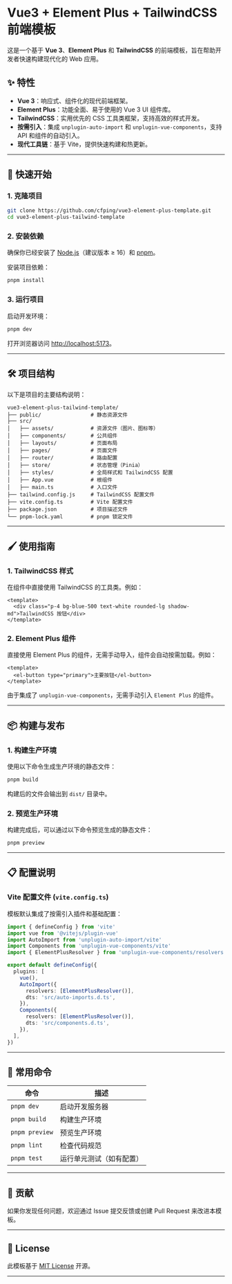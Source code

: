 # Vue3 + Element Plus + TailwindCSS 前端模板

这是一个基于 **Vue 3**、**Element Plus** 和 **TailwindCSS** 的前端模板，旨在帮助开发者快速构建现代化的 Web 应用。

## ✨ 特性

- **Vue 3**：响应式、组件化的现代前端框架。
- **Element Plus**：功能全面、易于使用的 Vue 3 UI 组件库。
- **TailwindCSS**：实用优先的 CSS 工具类框架，支持高效的样式开发。
- **按需引入**：集成 `unplugin-auto-import` 和 `unplugin-vue-components`，支持 API 和组件的自动引入。
- **现代工具链**：基于 Vite，提供快速构建和热更新。

---

## 🚀 快速开始

### 1. 克隆项目

```bash
git clone https://github.com/cfping/vue3-element-plus-template.git
cd vue3-element-plus-tailwind-template
```

### 2. 安装依赖

确保你已经安装了 [Node.js](https://nodejs.org/)（建议版本 ≥ 16）和 [pnpm](https://pnpm.io/)。

安装项目依赖：

```bash
pnpm install
```

### 3. 运行项目

启动开发环境：

```bash
pnpm dev
```

打开浏览器访问 [http://localhost:5173](http://localhost:5173)。

---

## 🛠️ 项目结构

以下是项目的主要结构说明：

```plaintext
vue3-element-plus-tailwind-template/
├── public/                # 静态资源文件
├── src/
│   ├── assets/            # 资源文件（图片、图标等）
│   ├── components/        # 公共组件
│   ├── layouts/           # 页面布局
│   ├── pages/             # 页面文件
│   ├── router/            # 路由配置
│   ├── store/             # 状态管理（Pinia）
│   ├── styles/            # 全局样式和 TailwindCSS 配置
│   ├── App.vue            # 根组件
│   ├── main.ts            # 入口文件
├── tailwind.config.js     # TailwindCSS 配置文件
├── vite.config.ts         # Vite 配置文件
├── package.json           # 项目描述文件
└── pnpm-lock.yaml         # pnpm 锁定文件
```

---

## 🖌️ 使用指南

### 1. TailwindCSS 样式

在组件中直接使用 TailwindCSS 的工具类。例如：

```vue
<template>
  <div class="p-4 bg-blue-500 text-white rounded-lg shadow-md">TailwindCSS 按钮</div>
</template>
```

### 2. Element Plus 组件

直接使用 Element Plus 的组件，无需手动导入，组件会自动按需加载。例如：

```vue
<template>
  <el-button type="primary">主要按钮</el-button>
</template>
```

由于集成了 `unplugin-vue-components`，无需手动引入 `Element Plus` 的组件。

---

## 📦 构建与发布

### 1. 构建生产环境

使用以下命令生成生产环境的静态文件：

```bash
pnpm build
```

构建后的文件会输出到 `dist/` 目录中。

### 2. 预览生产环境

构建完成后，可以通过以下命令预览生成的静态文件：

```bash
pnpm preview
```

---

## 📋 配置说明

### Vite 配置文件 (`vite.config.ts`)

模板默认集成了按需引入插件和基础配置：

```ts
import { defineConfig } from 'vite'
import vue from '@vitejs/plugin-vue'
import AutoImport from 'unplugin-auto-import/vite'
import Components from 'unplugin-vue-components/vite'
import { ElementPlusResolver } from 'unplugin-vue-components/resolvers'

export default defineConfig({
  plugins: [
    vue(),
    AutoImport({
      resolvers: [ElementPlusResolver()],
      dts: 'src/auto-imports.d.ts',
    }),
    Components({
      resolvers: [ElementPlusResolver()],
      dts: 'src/components.d.ts',
    }),
  ],
})
```

---

## 🔧 常用命令

| 命令           | 描述                     |
| -------------- | ------------------------ |
| `pnpm dev`     | 启动开发服务器           |
| `pnpm build`   | 构建生产环境             |
| `pnpm preview` | 预览生产环境             |
| `pnpm lint`    | 检查代码规范             |
| `pnpm test`    | 运行单元测试（如有配置） |

---

## 🤝 贡献

如果你发现任何问题，欢迎通过 Issue 提交反馈或创建 Pull Request 来改进本模板。

---

## 📄 License

此模板基于 [MIT License](./LICENSE) 开源。

---

